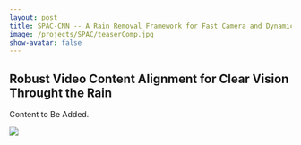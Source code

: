 ```yaml
---
layout: post
title: SPAC-CNN -- A Rain Removal Framework for Fast Camera and Dynamic Scenes
image: /projects/SPAC/teaserComp.jpg
show-avatar: false
---
```


## Robust Video Content Alignment for Clear Vision Throught the Rain

Content to Be Added.

![](https://hotndy.github.io/projects/SPAC/systemDiagram.png)
